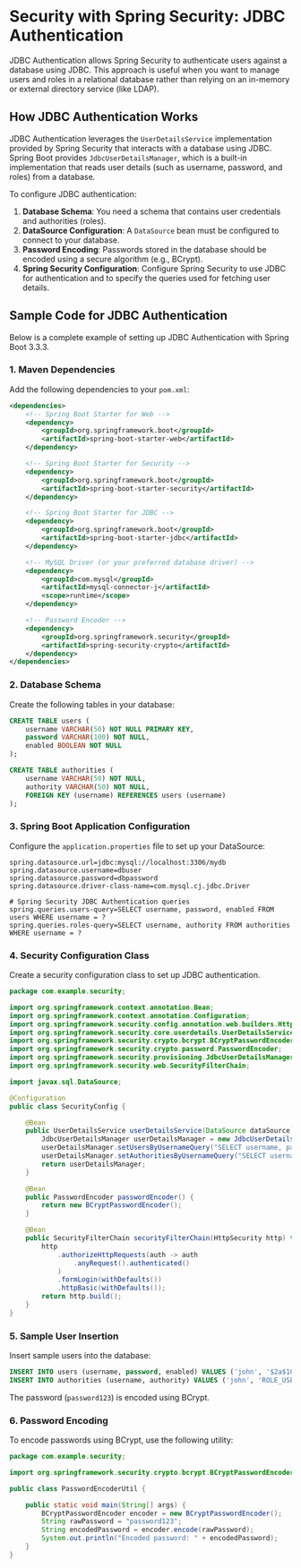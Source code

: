 # Security with Spring Security: JDBC Authentication

JDBC Authentication allows Spring Security to authenticate users against a database using JDBC. This approach is useful when you want to manage users and roles in a relational database rather than relying on an in-memory or external directory service (like LDAP).

## How JDBC Authentication Works

JDBC Authentication leverages the `UserDetailsService` implementation provided by Spring Security that interacts with a database using JDBC. Spring Boot provides `JdbcUserDetailsManager`, which is a built-in implementation that reads user details (such as username, password, and roles) from a database.

To configure JDBC authentication:

1. **Database Schema**: You need a schema that contains user credentials and authorities (roles).
2. **DataSource Configuration**: A `DataSource` bean must be configured to connect to your database.
3. **Password Encoding**: Passwords stored in the database should be encoded using a secure algorithm (e.g., BCrypt).
4. **Spring Security Configuration**: Configure Spring Security to use JDBC for authentication and to specify the queries used for fetching user details.

## Sample Code for JDBC Authentication

Below is a complete example of setting up JDBC Authentication with Spring Boot 3.3.3.

### 1. Maven Dependencies

Add the following dependencies to your `pom.xml`:

```xml
<dependencies>
    <!-- Spring Boot Starter for Web -->
    <dependency>
        <groupId>org.springframework.boot</groupId>
        <artifactId>spring-boot-starter-web</artifactId>
    </dependency>

    <!-- Spring Boot Starter for Security -->
    <dependency>
        <groupId>org.springframework.boot</groupId>
        <artifactId>spring-boot-starter-security</artifactId>
    </dependency>

    <!-- Spring Boot Starter for JDBC -->
    <dependency>
        <groupId>org.springframework.boot</groupId>
        <artifactId>spring-boot-starter-jdbc</artifactId>
    </dependency>

    <!-- MySQL Driver (or your preferred database driver) -->
    <dependency>
        <groupId>com.mysql</groupId>
        <artifactId>mysql-connector-j</artifactId>
        <scope>runtime</scope>
    </dependency>

    <!-- Password Encoder -->
    <dependency>
        <groupId>org.springframework.security</groupId>
        <artifactId>spring-security-crypto</artifactId>
    </dependency>
</dependencies>
```

### 2. Database Schema

Create the following tables in your database:

```sql
CREATE TABLE users (
    username VARCHAR(50) NOT NULL PRIMARY KEY,
    password VARCHAR(100) NOT NULL,
    enabled BOOLEAN NOT NULL
);

CREATE TABLE authorities (
    username VARCHAR(50) NOT NULL,
    authority VARCHAR(50) NOT NULL,
    FOREIGN KEY (username) REFERENCES users (username)
);
```

### 3. Spring Boot Application Configuration

Configure the `application.properties` file to set up your DataSource:

```properties
spring.datasource.url=jdbc:mysql://localhost:3306/mydb
spring.datasource.username=dbuser
spring.datasource.password=dbpassword
spring.datasource.driver-class-name=com.mysql.cj.jdbc.Driver

# Spring Security JDBC Authentication queries
spring.queries.users-query=SELECT username, password, enabled FROM users WHERE username = ?
spring.queries.roles-query=SELECT username, authority FROM authorities WHERE username = ?
```

### 4. Security Configuration Class

Create a security configuration class to set up JDBC authentication.

```java
package com.example.security;

import org.springframework.context.annotation.Bean;
import org.springframework.context.annotation.Configuration;
import org.springframework.security.config.annotation.web.builders.HttpSecurity;
import org.springframework.security.core.userdetails.UserDetailsService;
import org.springframework.security.crypto.bcrypt.BCryptPasswordEncoder;
import org.springframework.security.crypto.password.PasswordEncoder;
import org.springframework.security.provisioning.JdbcUserDetailsManager;
import org.springframework.security.web.SecurityFilterChain;

import javax.sql.DataSource;

@Configuration
public class SecurityConfig {

    @Bean
    public UserDetailsService userDetailsService(DataSource dataSource) {
        JdbcUserDetailsManager userDetailsManager = new JdbcUserDetailsManager(dataSource);
        userDetailsManager.setUsersByUsernameQuery("SELECT username, password, enabled FROM users WHERE username = ?");
        userDetailsManager.setAuthoritiesByUsernameQuery("SELECT username, authority FROM authorities WHERE username = ?");
        return userDetailsManager;
    }

    @Bean
    public PasswordEncoder passwordEncoder() {
        return new BCryptPasswordEncoder();
    }

    @Bean
    public SecurityFilterChain securityFilterChain(HttpSecurity http) throws Exception {
        http
            .authorizeHttpRequests(auth -> auth
                .anyRequest().authenticated()
            )
            .formLogin(withDefaults())
            .httpBasic(withDefaults());
        return http.build();
    }
}
```

### 5. Sample User Insertion

Insert sample users into the database:

```sql
INSERT INTO users (username, password, enabled) VALUES ('john', '$2a$10$DowJ4J/utN1kT1yQYv0jOOk4jsGZ0ReRyoaG6p9XEsFsWbw6wLwWm', true); 
INSERT INTO authorities (username, authority) VALUES ('john', 'ROLE_USER');
```

The password (`password123`) is encoded using BCrypt.

### 6. Password Encoding

To encode passwords using BCrypt, use the following utility:

```java
package com.example.security;

import org.springframework.security.crypto.bcrypt.BCryptPasswordEncoder;

public class PasswordEncoderUtil {

    public static void main(String[] args) {
        BCryptPasswordEncoder encoder = new BCryptPasswordEncoder();
        String rawPassword = "password123";
        String encodedPassword = encoder.encode(rawPassword);
        System.out.println("Encoded password: " + encodedPassword);
    }
}
```
